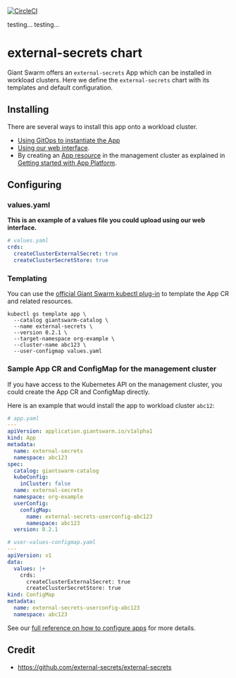 [![CircleCI](https://dl.circleci.com/status-badge/img/gh/giantswarm/external-secrets/tree/main.svg?style=svg)](https://dl.circleci.com/status-badge/redirect/gh/giantswarm/external-secrets/tree/main)

testing...
testing...

# external-secrets chart

Giant Swarm offers an `external-secrets` App which can be installed in workload clusters.
Here we define the `external-secrets` chart with its templates and default configuration.

## Installing

There are several ways to install this app onto a workload cluster.

- [Using GitOps to instantiate the App](https://docs.giantswarm.io/advanced/gitops/#installing-managed-apps)
- [Using our web interface](https://docs.giantswarm.io/ui-api/web/app-platform/#installing-an-app).
- By creating an [App resource](https://docs.giantswarm.io/ui-api/management-api/crd/apps.application.giantswarm.io/) in the management cluster as explained in [Getting started with App Platform](https://docs.giantswarm.io/app-platform/getting-started/).

## Configuring

### values.yaml

**This is an example of a values file you could upload using our web interface.**

```yaml
# values.yaml
crds:
  createClusterExternalSecret: true
  createClusterSecretStore: true
```

### Templating

You can use the [official Giant Swarm kubectl plug-in](https://github.com/giantswarm/kubectl-gs/) to template the
App CR and related resources.

```shell
kubectl gs template app \
  --catalog giantswarm-catalog \
  --name external-secrets \
  --version 0.2.1 \
  --target-namespace org-example \
  --cluster-name abc123 \
  --user-configmap values.yaml
```

### Sample App CR and ConfigMap for the management cluster

If you have access to the Kubernetes API on the management cluster, you could create
the App CR and ConfigMap directly.

Here is an example that would install the app to workload cluster `abc12`:

```yaml
# app.yaml
---
apiVersion: application.giantswarm.io/v1alpha1
kind: App
metadata:
  name: external-secrets
  namespace: abc123
spec:
  catalog: giantswarm-catalog
  kubeConfig:
    inCluster: false
  name: external-secrets
  namespace: org-example
  userConfig:
    configMap:
      name: external-secrets-userconfig-abc123
      namespace: abc123
  version: 0.2.1
```

```yaml
# user-values-configmap.yaml
---
apiVersion: v1
data:
  values: |+
    crds:
      createClusterExternalSecret: true
      createClusterSecretStore: true
kind: ConfigMap
metadata:
  name: external-secrets-userconfig-abc123
  namespace: abc123
```

See our [full reference on how to configure apps](https://docs.giantswarm.io/app-platform/app-configuration/) for more details.

## Credit

- https://github.com/external-secrets/external-secrets
